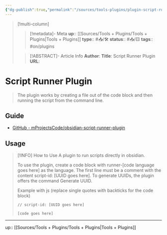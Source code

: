 ```yaml
---
{"dg-publish":true,"permalink":"/sources/tools-plugins/plugin-script-runner/"}
---
```


> [!multi-column]
>
>> [!metadata]- Meta
>> **up**:: [[Sources/Tools + Plugins/Tools + Plugins\|Tools + Plugins]]
>> **type**:: #📥/🛠 
>> **status**:: #📥/🟨 
>> **tags**:: #on/plugins 
>
>> [!ABSTRACT]- Article Info
>> **Author**: 
>> **Title**: Script Runner Plugin
>> **URL**: 

# Script Runner Plugin

> The plugin works by creating a file out of the code block and then running the script from the command line.

## Guide
- [GitHub - mProjectsCode/obsidian-script-runner-plugin](https://github.com/mProjectsCode/obsidian-script-runner-plugin)

## Usage

> [!INFO] How to Use
> A plugin to run scripts directly in obsidian.
> 
> To use the plugin, create a code block with runner-[code language goes here] as the language. The first line must be a comment with the content script-id: [UUID goes here]. To generate UUIDs, the plugin offers the command Generate UUID.
> 
> Example with js (replace single quotes with backticks for the code block)
> 
> ```js-runner
> // script-id: [UUID goes here]
> 
> [code goes here]
> ```

---
up:: [[Sources/Tools + Plugins/Tools + Plugins\|Tools + Plugins]]
